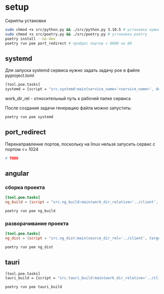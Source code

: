 # setup

Скрипты установки

```sh
sudo chmod +x src/python.py && ./src/python.py 3.10.5 # установка нужной версии python
sudo chmod +x src/poetry.py && ./src/poetry.py # установка poetry
poetry install --no-dev
poetry run poe port_redirect # проброс портов с 8000 на 80
```

## systemd

Для запуска systemd сервиса нужно задать задачу poe в файле pyproject.toml

```sh
[tool.poe.tasks]
systemd = {script = "src.systemd:main(service_name='<service_name>', description='<description>', work_dir_rel='<work_dir_rel>'"}
```

work_dir_rel - относительный путь к рабочей папке сервиса

После создания задачи генерацию файла можно запустить:

```sh
poetry run poe systemd
```

## port_redirect

Перенаправление портов, поскольку на linux нельзя запусить сервис с портом <= 1024

```sh
# TODO
```



## angular

### сборка проекта

```toml
[tool.poe.tasks]
ng_build = {script = "src.ng_build:main(work_dir_relative='../client', project='client')"}
```

```sh
poetry run poe ng_build
```

### разворачивание проекта

```toml
[tool.poe.tasks]
ng_dist = {script = "src.ng_dist:main(source_dir_rel='../client', target_dir_rel='../server/static/', project='client')"}
```

```sh
poetry run poe ng_dist
```



## tauri

```sh
[tool.poe.tasks]
tauri_build = {script = "src.tauri_build:main(work_dir_relative='../client', project='client')"}
```

```sh
poetry run poe tauri_build
```